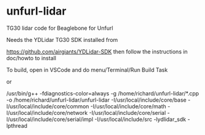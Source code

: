 # unfurl-lidar
TG30 lidar code for Beaglebone for Unfurl

Needs the YDLidar TG30 SDK installed from 

https://github.com/airgiants/YDLidar-SDK
then follow the instructions in doc/howto to install

To build, open in VSCode and do menu/Terminal/Run Build Task

or

/usr/bin/g++ -fdiagnostics-color=always -g /home/richard/unfurl-lidar/*.cpp -o /home/richard/unfurl-lidar/unfurl-lidar -I/usr/local/include/core/base -I/usr/local/include/core/common -I/usr/local/include/core/math -I/usr/local/include/core/network -I/usr/local/include/core/serial -I/usr/local/include/core/serial/impl -I/usr/local/include/src -lydlidar_sdk -lpthread




